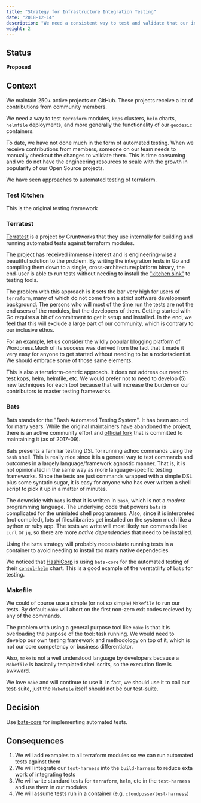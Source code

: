 ```yaml
---
title: "Strategy for Infrastructure Integration Testing"
date: "2018-12-14" 
description: "We need a consistent way to test and validate that our infrastructure automation (kops, helm, terraform modules, etc) are working correctly."
weight: 2
---
```


## Status

**Proposed**

## Context

We maintain 250+ active projects on GitHub. These projects receive a lot of contributions from community members. 

We need a way to test `terraform` modules, `kops` clusters, `helm` charts, `helmfile` deployments, and more generally the functionality of our `geodesic` containers.

To date, we have not done much in the form of automated testing. When we receive contributions from members, someone on our team needs to manually checkout the changes to validate them. This is time consuming and we do not have the engineering resources to scale with the growth in popularity of our Open Source projects.

We have seen approaches to automated testing of terraform.

### Test Kitchen

This is the original testing framework 

### Terratest

[Terratest](https://github.com/gruntwork-io/terratest) is a project by Gruntworks that they use internally for building and running automated tests against terraform modules. 

The project has received immense interest and is engineering-wise a beautiful solution to the problem. By writing the integration tests in Go and compiling them down to a single, cross-architecture/platform binary, the end-user is able to run tests without needing to install the ["kitchen sink"](https://en.wikipedia.org/wiki/Scope_creep) to testing tools.

The problem with this approach is it sets the bar very high for users of `terraform`, many of which do not come from a strict software development background.
The persons who will most of the time run the tests are not the end users of the modules, but the developers of them. Getting started with Go requires a bit of commitment to get it setup and installed. In the end, we feel that this will exclude a large part of our community, which is contrary to our inclusive ethos. 

For an example, let us consider the wildly popular blogging platform of Wordpress.Much of its success was derived from the fact that it made it very easy
for anyone to get started without needing to be a rocketscientist. We should embrace some of those same elements.  

This is also a terraform-centric approach. It does not address our need to test kops, helm, helmfile, etc. We would prefer not to need to develop (5) new
techniques for each tool because that will increase the burden on our contributors to master testing frameworks.

### Bats

Bats stands for the "Bash Automated Testing System". It has been around for many years. While the original maintainers have abandoned the project, there is an active community effort and [official fork](https://github.com/bats-core/bats-core) that is committed to maintaining it (as of 2017-09). 

Bats presents a familiar testing DSL for running adhoc commands using the `bash` shell. This is really nice since it is a general way to test commands 
and outcomes in a largely language/framework agnostic manner. That is, it is not opinionated in the same way as more language-specific testing frameworks. 
Since the tests are just commands wrapped with a simple DSL plus some syntatic sugar, it is easy for anyone who has ever written a shell script to pick it up
in a matter of minutes.

The downside with `bats` is that it is written in `bash`, which is not a *modern* programming language. The underlying code that powers `bats` is complicated
for the uniniated shell programmers. Also, since it is interpreted (not compiled), lots of files/libraries get installed on the system much like a python or ruby app. The tests we write will most likely run commands like `curl` or `jq`, so there are more *native dependencies* that need to be installed. 

Using the `bats` strategy will probably necessistate running tests in a container to avoid needing to install too many native dependecies. 

We noticed that [HashiCorp](https://www.hashicorp.com/) is using `bats-core` for the automated testing of their [`consul-helm`](https://github.com/hashicorp/consul-helm) chart. This is a good example of the verstatility of `bats` for testing.


### Makefile

We could of course use a simple (or not so simple) `Makefile` to run our tests. By default `make` will abort on the first non-zero exit codes recieved by any of the commands. 

The problem with using a general purpose tool like `make` is that it is overloading the purpose of the tool: task running. We would need to develop
our own testing framework and methodology on top of it, which is not our core competency or business differentiator. 

Also, `make` is not a well understood language by developers because a `Makefile` is basically templated shell scrits, so the execution flow is awkward. 

We love `make` and will continue to use it. In fact, we should use it to call our test-suite, just the `Makefile` itself should not be our test-suite.



## Decision

Use [bats-core]() for implementing automated tests.


## Consequences

1. We will add examples to all terraform modules so we can run automated tests against them
2. We will integrate our `test-harness` into the `build-harness` to reduce exta work of integrating tests
3. We will write standard tests for `terraform`, `helm`, etc in the `test-harness` and use them in our modules
4. We will assume tests run in a container (e.g. `cloudposse/test-harness`)

 

